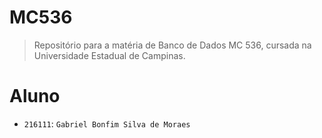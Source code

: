 # MC536
> Repositório para a matéria de Banco de Dados MC 536, cursada na Universidade Estadual de Campinas.

# Aluno
* `216111`: `Gabriel Bonfim Silva de Moraes`
